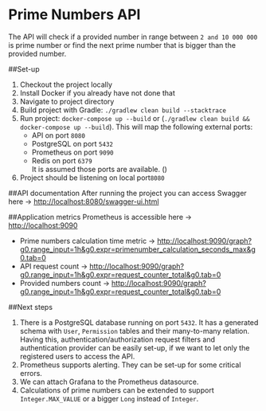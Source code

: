 Prime Numbers API
=================

The API will check if a provided number in range between `2 and 10 000 000` is prime number or find the next prime number that is bigger than the provided number.

##Set-up
1. Checkout the project locally
2. Install Docker if you already have not done that
3. Navigate to project directory
4. Build project with Gradle: `./gradlew clean build --stacktrace`
5. Run project: `docker-compose up --build` or (`./gradlew clean build && docker-compose up --build`). This will map the following external ports:
   * API on port `8080`
   * PostgreSQL on port `5432`
   * Prometheus on port `9090`
   * Redis on port `6379`  
   It is assumed those ports are available. ()
6. Project should be listening on local port`8080`

##API documentation
After running the project you can access Swagger here -> [http://localhost:8080/swagger-ui.html](hhttp://localhost:8080/swagger-ui.html)

##Application metrics
Prometheus is accessible here -> [http://localhost:9090](hhttp://localhost:9090)

* Prime numbers calculation time metric -> [http://localhost:9090/graph?g0.range_input=1h&g0.expr=primenumber_calculation_seconds_max&g0.tab=0](http://localhost:9090/graph?g0.range_input=1h&g0.expr=primenumber_calculation_seconds_max&g0.tab=0)
* API request count -> [http://localhost:9090/graph?g0.range_input=1h&g0.expr=request_counter_total&g0.tab=0](http://localhost:9090/graph?g0.range_input=1h&g0.expr=request_counter_total&g0.tab=0)
* Provided numbers count -> [http://localhost:9090/graph?g0.range_input=1h&g0.expr=request_counter_total&g0.tab=0](http://localhost:9090/graph?g0.range_input=1h&g0.expr=request_counter_total&g0.tab=0)

##Next steps
1. There is a PostgreSQL database running on port `5432`. It has a generated schema with `User`, `Permission` tables and their many-to-many relation.
Having this, authentication/authorization request filters and authentication provider can be easily set-up, if we want to let only the registered users to access the API.
2. Prometheus supports alerting. They can be set-up for some critical errors.
3. We can attach Grafana to the Prometheus datasource.
4. Calculations of prime numbers can be extended to support `Integer.MAX_VALUE` or a bigger `Long` instead of `Integer`.